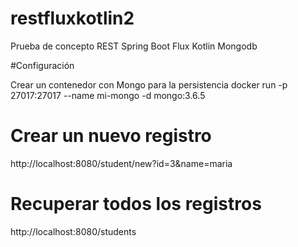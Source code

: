 # restfluxkotlin2
Prueba de concepto REST Spring Boot Flux Kotlin Mongodb

#Configuración

Crear un contenedor con Mongo para la persistencia
docker run -p 27017:27017 --name mi-mongo -d mongo:3.6.5

# Crear un nuevo registro
http://localhost:8080/student/new?id=3&name=maria

# Recuperar todos los registros
http://localhost:8080/students

